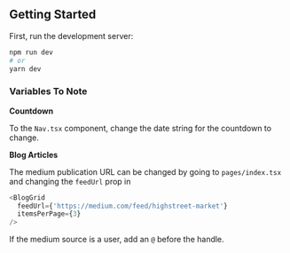## Getting Started

First, run the development server:

```bash
npm run dev
# or
yarn dev
```

### Variables To Note

**Countdown**

To the `Nav.tsx` component, change the date string for the countdown to change.

**Blog Articles**

The medium publication URL can be changed by going to `pages/index.tsx` and changing
the `feedUrl` prop in

```typescript
<BlogGrid
  feedUrl={'https://medium.com/feed/highstreet-market'}
  itemsPerPage={3}
/>
```

If the medium source is a user, add an `@` before the handle.